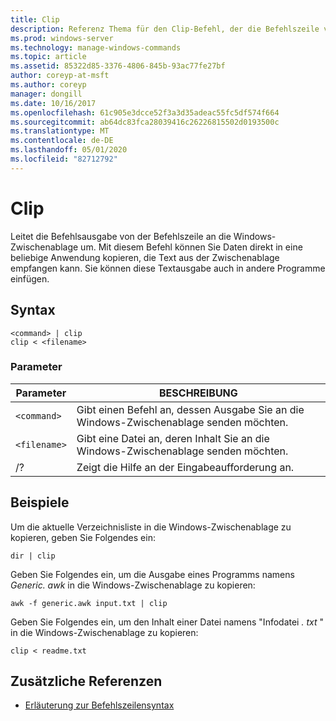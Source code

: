 ```yaml
---
title: Clip
description: Referenz Thema für den Clip-Befehl, der die Befehlszeile von der Befehlszeile an die Windows-Zwischenablage umleitet.
ms.prod: windows-server
ms.technology: manage-windows-commands
ms.topic: article
ms.assetid: 85322d85-3376-4806-845b-93ac77fe27bf
author: coreyp-at-msft
ms.author: coreyp
manager: dongill
ms.date: 10/16/2017
ms.openlocfilehash: 61c905e3dcce52f3a3d35adeac55fc5df574f664
ms.sourcegitcommit: ab64dc83fca28039416c26226815502d0193500c
ms.translationtype: MT
ms.contentlocale: de-DE
ms.lasthandoff: 05/01/2020
ms.locfileid: "82712792"
---
```

# <a name="clip"></a>Clip

Leitet die Befehlsausgabe von der Befehlszeile an die Windows-Zwischenablage um. Mit diesem Befehl können Sie Daten direkt in eine beliebige Anwendung kopieren, die Text aus der Zwischenablage empfangen kann. Sie können diese Textausgabe auch in andere Programme einfügen.

## <a name="syntax"></a>Syntax

```
<command> | clip
clip < <filename>
```

### <a name="parameters"></a>Parameter

| Parameter | BESCHREIBUNG |
| --------- | ----------- |
| `<command>` | Gibt einen Befehl an, dessen Ausgabe Sie an die Windows-Zwischenablage senden möchten. |
| `<filename>` | Gibt eine Datei an, deren Inhalt Sie an die Windows-Zwischenablage senden möchten. |
| /? | Zeigt die Hilfe an der Eingabeaufforderung an. |

## <a name="examples"></a>Beispiele

Um die aktuelle Verzeichnisliste in die Windows-Zwischenablage zu kopieren, geben Sie Folgendes ein:

```
dir | clip
```

Geben Sie Folgendes ein, um die Ausgabe eines Programms namens *Generic. awk* in die Windows-Zwischenablage zu kopieren:

```
awk -f generic.awk input.txt | clip
```

Geben Sie Folgendes ein, um den Inhalt einer Datei namens "Infodatei *. txt* " in die Windows-Zwischenablage zu kopieren:

```
clip < readme.txt
```

## <a name="additional-references"></a>Zusätzliche Referenzen

- [Erläuterung zur Befehlszeilensyntax](command-line-syntax-key.md)